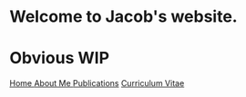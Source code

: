 

# Welcome to Jacob's website.

# Obvious WIP
<a href = "https://www.jacobcarignan.com/" > Home </a>
<a href = "https://www.jacobcarignan.com/about_me" > About Me </a>
<a href = "https://www.jacobcarignan.com/publications">Publications</a>
<a href = "https://www.jacobcarignan.com/CV">Curriculum Vitae</a>
